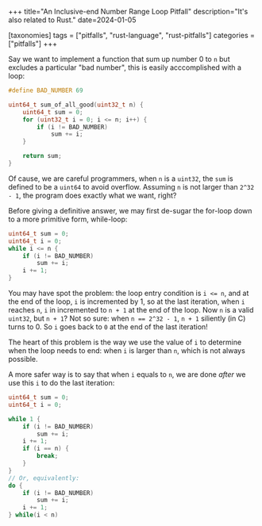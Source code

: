 +++
title="An Inclusive-end Number Range Loop Pitfall"
description="It's also related to Rust."
date=2024-01-05

[taxonomies]
tags = ["pitfalls", "rust-language", "rust-pitfalls"]
categories = ["pitfalls"]
+++

Say we want to implement a function that sum up number 0 to `n` but excludes
a particular "bad number", this is easily acccomplished with a loop:

```c
#define BAD_NUMBER 69

uint64_t sum_of_all_good(uint32_t n) {
    uint64_t sum = 0;
    for (uint32_t i = 0; i <= n; i++) {
        if (i != BAD_NUMBER)
            sum += i;
    }

    return sum;
}
```

Of cause, we are careful programmers, when `n` is a `uint32`, the `sum` is
defined to be a `uint64` to avoid overflow. Assuming `n` is not larger than
`2^32 - 1`, the program does exactly what we want, right?

Before giving a definitive answer, we may first de-sugar the for-loop down
to a more primitive form, while-loop:

```c
uint64_t sum = 0;
uint64_t i = 0;
while i <= n {
    if (i != BAD_NUMBER)
        sum += i;
    i += 1;
}
```

You may have spot the problem: the loop entry condition is `i <= n`, and at
the end of the loop, `i` is incremented by 1, so at the last iteration, when
`i` reaches `n`, `i` in incremented to `n + 1` at the end of the loop. Now `n`
is a valid `uint32`, but `n + 1`? Not so sure: when `n == 2^32 - 1`, `n + 1`
siliently (in C) turns to 0. So `i` goes back to `0` at the end of the last
iteration!

The heart of this problem is the way we use the value of `i` to determine when
the loop needs to end: when `i` is larger than `n`, which is not always possible.

A more safer way is to say that when `i` equals to `n`, we are done *after* we
use this `i` to do the last iteration:

```c
uint64_t sum = 0;
uint64_t i = 0;

while 1 {
    if (i != BAD_NUMBER)
        sum += i;
    i += 1;
    if (i == n) {
        break;
    }
}
// Or, equivalently:
do {
    if (i != BAD_NUMBER)
        sum += i;
    i += 1;
} while(i < n)
```


